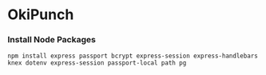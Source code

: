# OkiPunch

### Install Node Packages

`npm install express passport bcrypt express-session express-handlebars knex dotenv express-session passport-local path pg`
